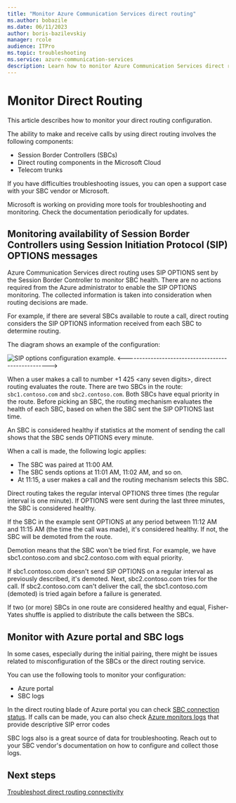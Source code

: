 ```yaml
---
title: "Monitor Azure Communication Services direct routing"
ms.author: bobazile
ms.date: 06/11/2023
author: boris-bazilevskiy
manager: rcole
audience: ITPro
ms.topic: troubleshooting
ms.service: azure-communication-services
description: Learn how to monitor Azure Communication Services direct routing configuration, including Session Border Controllers, cloud components, and Telecom trunks.
---
```


# Monitor Direct Routing

This article describes how to monitor your direct routing configuration.

The ability to make and receive calls by using direct routing involves the following components:

- Session Border Controllers (SBCs)
- Direct routing components in the Microsoft Cloud
- Telecom trunks

If you have difficulties troubleshooting issues, you can open a support case with your SBC vendor or Microsoft.

Microsoft is working on providing more tools for troubleshooting and monitoring. Check the documentation periodically for updates.

## Monitoring availability of Session Border Controllers using Session Initiation Protocol (SIP) OPTIONS messages

Azure Communication Services direct routing uses SIP OPTIONS sent by the Session Border Controller to monitor SBC health. There are no actions required from the Azure administrator to enable the SIP OPTIONS monitoring. The collected information is taken into consideration when routing decisions are made.

For example, if there are several SBCs available to route a call, direct routing considers the SIP OPTIONS information received from each SBC to determine routing.

The diagram shows an example of the configuration:

![SIP options configuration example.](media/sip-options-config-example.png) <--------------------------------------------------->

When a user makes a call to number +1 425 \<any seven digits>, direct routing evaluates the route. There are two SBCs in the route: `sbc1.contoso.com` and `sbc2.contoso.com`. Both SBCs have equal priority in the route. Before picking an SBC, the routing mechanism evaluates the health of each SBC, based on when the SBC sent the SIP OPTIONS last time.

An SBC is considered healthy if statistics at the moment of sending the call shows that the SBC sends OPTIONS every minute.  

When a call is made, the following logic applies:

- The SBC was paired at 11:00 AM.  
- The SBC sends options at 11:01 AM, 11:02 AM, and so on.  
- At 11:15, a user makes a call and the routing mechanism selects this SBC.

Direct routing takes the regular interval OPTIONS three times (the regular interval is one minute). If OPTIONS were sent during the last three minutes, the SBC is considered healthy.

If the SBC in the example sent OPTIONS at any period between 11:12 AM and 11:15 AM (the time the call was made), it's considered healthy. If not, the SBC will be demoted from the route.

Demotion means that the SBC won't be tried first. For example, we have sbc1.contoso.com and sbc2.contoso.com with equal priority.  

If sbc1.contoso.com doesn't send SIP OPTIONS on a regular interval as previously described, it's demoted. Next, sbc2.contoso.com tries for the call. If sbc2.contoso.com can't deliver the call, the sbc1.contoso.com (demoted) is tried again before a failure is generated. 

If two (or more) SBCs in one route are considered healthy and equal, Fisher-Yates shuffle is applied to distribute the calls between the SBCs.

## Monitor with Azure portal and SBC logs

In some cases, especially during the initial pairing, there might be issues related to misconfiguration of the SBCs or the direct routing service.

You can use the following tools to monitor your configuration:  

- Azure portal
- SBC logs

In the direct routing blade of Azure portal you can check [SBC connection status](../direct-routing-provisioning.md#session-border-controller-connection-status).
If calls can be made, you can also check [Azure monitors logs](../../analytics/logs/voice-and-video-logs.md) that provide descriptive SIP error codes

SBC logs also is a great source of data for troubleshooting. Reach out to your SBC vendor's documentation on how to configure and collect those logs.

## Next steps

[Troubleshoot direct routing connectivity](./troubleshoot-tls-certificate-sip-optioins.md)